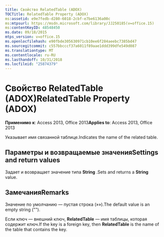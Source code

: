 ```yaml
---
title: Свойство RelatedTable (ADOX)
TOCTitle: RelatedTable Property (ADOX)
ms:assetid: e9e7fedb-d280-6018-2cbf-e7be6136a00c
ms:mtpsurl: https://msdn.microsoft.com/library/JJ250185(v=office.15)
ms:contentKeyID: 48548450
ms.date: 09/18/2015
mtps_version: v=office.15
ms.openlocfilehash: e90fbde305630971cb10ee6f284aeebc7385bd47
ms.sourcegitcommit: c557bbcccf37a6011f89aae1ddd399dfe549d087
ms.translationtype: MT
ms.contentlocale: ru-RU
ms.lasthandoff: 10/31/2018
ms.locfileid: "25874379"
---
```

# <a name="relatedtable-property-adox"></a><span data-ttu-id="f1e76-102">Свойство RelatedTable (ADOX)</span><span class="sxs-lookup"><span data-stu-id="f1e76-102">RelatedTable Property (ADOX)</span></span>


<span data-ttu-id="f1e76-103">**Применимо к**: Access 2013, Office 2013</span><span class="sxs-lookup"><span data-stu-id="f1e76-103">**Applies to**: Access 2013, Office 2013</span></span>

<span data-ttu-id="f1e76-104">Указывает имя связанной таблице.</span><span class="sxs-lookup"><span data-stu-id="f1e76-104">Indicates the name of the related table.</span></span>

## <a name="settings-and-return-values"></a><span data-ttu-id="f1e76-105">Параметры и возвращаемые значения</span><span class="sxs-lookup"><span data-stu-id="f1e76-105">Settings and return values</span></span>

<span data-ttu-id="f1e76-106">Задает и возвращает значение типа **String** .</span><span class="sxs-lookup"><span data-stu-id="f1e76-106">Sets and returns a **String** value.</span></span>

## <a name="remarks"></a><span data-ttu-id="f1e76-107">Замечания</span><span class="sxs-lookup"><span data-stu-id="f1e76-107">Remarks</span></span>

<span data-ttu-id="f1e76-108">Значение по умолчанию — пустая строка (»»).</span><span class="sxs-lookup"><span data-stu-id="f1e76-108">The default value is an empty string ("").</span></span>

<span data-ttu-id="f1e76-109">Если ключ — внешний ключ, **RelatedTable** — имя таблицы, которая содержит ключ.</span><span class="sxs-lookup"><span data-stu-id="f1e76-109">If the key is a foreign key, then **RelatedTable** is the name of the table that contains the key.</span></span>

